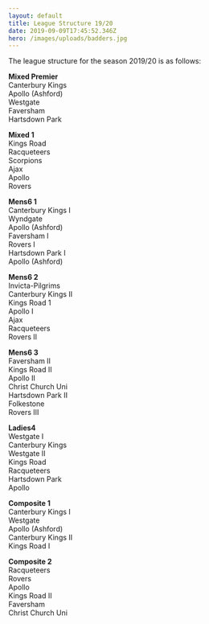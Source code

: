 ```yaml
---
layout: default
title: League Structure 19/20
date: 2019-09-09T17:45:52.346Z
hero: /images/uploads/badders.jpg
---
```

The league structure for the season 2019/20 is as follows:

<!--more-->

**Mixed Premier**\
Canterbury Kings\
Apollo (Ashford)\
Westgate\
Faversham\
Hartsdown Park

**Mixed 1**\
Kings Road\
Racqueteers\
Scorpions\
Ajax\
Apollo\
Rovers

**Mens6 1**\
Canterbury Kings I\
Wyndgate\
Apollo (Ashford)\
Faversham I\
Rovers I\
Hartsdown Park I\
Apollo (Ashford)

**Mens6 2**\
Invicta-Pilgrims\
Canterbury Kings II\
Kings Road 1\
Apollo I\
Ajax\
Racqueteers\
Rovers II

**Mens6 3**\
Faversham II\
Kings Road II\
Apollo II\
Christ Church Uni\
Hartsdown Park II\
Folkestone\
Rovers III

**Ladies4**\
Westgate I\
Canterbury Kings\
Westgate II\
Kings Road\
Racqueteers\
Hartsdown Park\
Apollo

**Composite 1**\
Canterbury Kings I\
Westgate\
Apollo (Ashford)\
Canterbury Kings II\
Kings Road I

**Composite 2**\
Racqueteers\
Rovers\
Apollo\
Kings Road II\
Faversham\
Christ Church Uni
